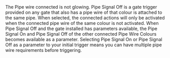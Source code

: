 <lore>
The Pipe wire connected is not glowing.
</lore>
<no_lore>
Pipe Signal Off is a gate trigger provided on any gate that also has a pipe wire of that colour is attached to the same pipe.
</no_lore>

<chapter name="Requirements"/>
When selected, the connected actions will only be activated when the connected pipe wire of the same colour is not activated.

<link to="buildcrafttransport:item/wire"/> 

<chapter name="Parameters"/>
When Pipe Signal Off and the gate installed has parameters available, the Pipe Signal On and Pipe Signal Off of the other connected Pipe Wire Colours becomes available as a parameter.
Selecting Pipe Signal On or Pipe Signal Off as a parameter to your initial trigger means you can have multiple pipe wire requirements before triggering.